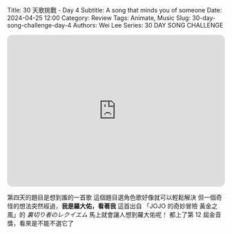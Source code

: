 Title: 30 天歌挑戰 - Day 4
Subtitle: A song that minds you of someone
Date: 2024-04-25 12:00
Category: Review
Tags: Animate, Music
Slug: 30-day-song-challenge-day-4
Authors: Wei Lee
Series: 30 DAY SONG CHALLENGE

<iframe style="border-radius:12px" src="https://open.spotify.com/embed/track/6CclqpjR65FarYV3AXf7by?utm_source=generator" width="100%" height="352" frameBorder="0" allowfullscreen="" allow="autoplay; clipboard-write; encrypted-media; fullscreen; picture-in-picture" loading="lazy"></iframe>

<!--more-->

第四天的題目是想到誰的一首歌
這個題目選角色歌好像就可以輕鬆解決
但一個奇怪的想法突然經過，**我是羅大佑，看著我**
這首出自 「JOJO 的奇妙冒險 黃金之風」的 *裏切り者のレクイエム* 馬上就會讓人想到羅大佑呢！
都上了第 12 屆金音獎，看來是不能不選它了
